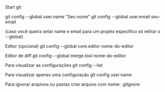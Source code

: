 Start git

git config --global user.name "Seu nome"
git config --global user.email seu-email

(caso você queira setar name e email para um projeto específico só retirar o --global)

Editor (opcional)
git config --global core.editor nome-do-editor

Editor de diff
git config --global merge.tool nome-do-editor

Para visualizar as configurações
git config --list

Para visualizar apenas uma configuração
git config user.name  

Para ignorar arquivos ou pastas criar arquivo com nome:
.gitgnore
